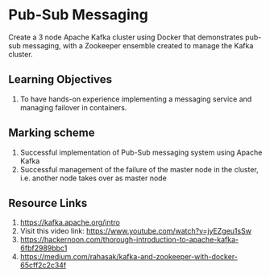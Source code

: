 # Pub-Sub Messaging
Create a 3 node Apache Kafka cluster using Docker that demonstrates pub-sub messaging, with a
Zookeeper ensemble created to manage the Kafka cluster.

## Learning Objectives
1. To have hands-on experience implementing a messaging service and managing failover in
containers.

## Marking scheme
1. Successful implementation of Pub-Sub messaging system using Apache Kafka
2. Successful management of the failure of the master node in the cluster, i.e.
another node takes over as master node

## Resource Links
1. https://kafka.apache.org/intro
2. Visit this video link: https://www.youtube.com/watch?v=jyEZgeu1sSw
3. https://hackernoon.com/thorough-introduction-to-apache-kafka-6fbf2989bbc1
4. https://medium.com/rahasak/kafka-and-zookeeper-with-docker-65cff2c2c34f

